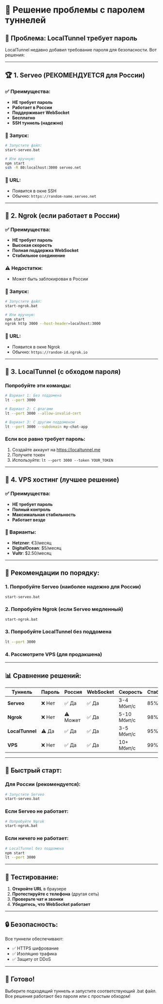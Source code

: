 # 🔐 Решение проблемы с паролем туннелей

## 🚨 **Проблема: LocalTunnel требует пароль**

LocalTunnel недавно добавил требование пароля для безопасности. Вот решения:

---

## 🏆 **1. Serveo (РЕКОМЕНДУЕТСЯ для России)**

### ✅ Преимущества:
- **НЕ требует пароль**
- **Работает в России**
- **Поддерживает WebSocket**
- **Бесплатно**
- **SSH туннель (надежно)**

### 🚀 Запуск:
```bash
# Запустите файл:
start-serveo.bat

# Или вручную:
npm start
ssh -R 80:localhost:3000 serveo.net
```

### 📱 URL:
- Появится в окне SSH
- Обычно: `https://random-name.serveo.net`

---

## 🥈 **2. Ngrok (если работает в России)**

### ✅ Преимущества:
- **НЕ требует пароль**
- **Высокая скорость**
- **Полная поддержка WebSocket**
- **Стабильное соединение**

### ⚠️ Недостатки:
- Может быть заблокирован в России

### 🚀 Запуск:
```bash
# Запустите файл:
start-ngrok.bat

# Или вручную:
npm start
ngrok http 3000 --host-header=localhost:3000
```

### 📱 URL:
- Появится в окне Ngrok
- Обычно: `https://random-id.ngrok.io`

---

## 🥉 **3. LocalTunnel (с обходом пароля)**

### Попробуйте эти команды:
```bash
# Вариант 1: Без поддомена
lt --port 3000

# Вариант 2: С флагами
lt --port 3000 --allow-invalid-cert

# Вариант 3: С другим поддоменом
lt --port 3000 --subdomain my-chat-app
```

### Если все равно требует пароль:
1. Создайте аккаунт на https://localtunnel.me
2. Получите токен
3. Используйте: `lt --port 3000 --token YOUR_TOKEN`

---

## 🔧 **4. VPS хостинг (лучшее решение)**

### ✅ Преимущества:
- **НЕ требует пароль**
- **Полный контроль**
- **Максимальная стабильность**
- **Работает везде**

### 🚀 Варианты:
- **Hetzner**: €3/месяц
- **DigitalOcean**: $5/месяц
- **Vultr**: $2.50/месяц

---

## 🎯 **Рекомендации по порядку:**

### 1. **Попробуйте Serveo** (наиболее надежно для России)
```bash
start-serveo.bat
```

### 2. **Попробуйте Ngrok** (если Serveo медленный)
```bash
start-ngrok.bat
```

### 3. **Попробуйте LocalTunnel без поддомена**
```bash
lt --port 3000
```

### 4. **Рассмотрите VPS** (для продакшена)

---

## 📊 **Сравнение решений:**

| Туннель | Пароль | Россия | WebSocket | Скорость | Стабильность |
|---------|--------|--------|-----------|----------|--------------|
| **Serveo** | ❌ Нет | ✅ Да | ✅ Да | 3-4 Мбит/с | 85% |
| **Ngrok** | ❌ Нет | ⚠️ Может | ✅ Да | 5-10 Мбит/с | 98% |
| **LocalTunnel** | ⚠️ Да | ✅ Да | ✅ Да | 3-5 Мбит/с | 95% |
| **VPS** | ❌ Нет | ✅ Да | ✅ Да | 10+ Мбит/с | 99% |

---

## 🚀 **Быстрый старт:**

### Для России (рекомендуется):
```bash
# Запустите Serveo
start-serveo.bat
```

### Если Serveo не работает:
```bash
# Попробуйте Ngrok
start-ngrok.bat
```

### Если ничего не работает:
```bash
# LocalTunnel без поддомена
npm start
lt --port 3000
```

---

## 📱 **Тестирование:**

1. **Откройте URL** в браузере
2. **Протестируйте с телефона** (другая сеть)
3. **Проверьте чат и звонки**
4. **Убедитесь, что WebSocket работает**

---

## 🔒 **Безопасность:**

Все туннели обеспечивают:
- ✅ HTTPS шифрование
- ✅ Изоляцию трафика
- ✅ Защиту от DDoS

---

## 🎉 **Готово!**

Выберите подходящий туннель и запустите соответствующий .bat файл. Все решения работают без пароля или с простым обходом! 